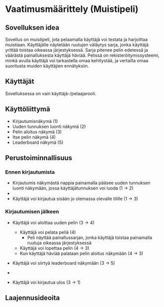 # Vaatimusmäärittely (Muistipeli)


## Sovelluksen idea
Sovellus on muistipeli, jota pelaamalla käyttäjä voi testata ja harjoittaa muistiaan. Käyttäjälle näytetään ruutujen väläytys sarja, jonka käyttäjä yrittää toistaa oikeassa järjestyksessä. Sarja pitenee pelin edetessä ja väärästä painalluksesta käyttäjä häviää. Pelissä on rekisteröitymissysteemi, minkä avulla käyttäjä voi tarkastella omaa kehitystää, ja vertailla omaa suoritusta muiden käyttäjien ennätyksiin.


## Käyttäjät
Sovelluksessa on vain käyttäjä-/pelaajarooli.

## Käyttöliittymä
- Kirjautumisnäkymä (1)
- Uuden tunnuksen luonti näkymä (2)
- Pelin aloitus näkymä (3)
- Itse pelin näkymä (4)
- Leaderboard näkymä (5)

## Perustoiminnallisuus
### Ennen kirjautumista
- Kirjautumis näkymästä nappia painamalla pääsee uuden tunnuksen luonti näkymään, jossa käyttäjätunnuksen voi luoda (1 -> 2)
- 
- Käyttäjä voi kirjautua sisään jo olemassa olevalle tilille (1 -> 3)

### Kirjautumisen jälkeen
- Käyttäjä voi aloittaa uuden pelin (3 -> 4)
  - Käyttäjä voi pelata peliä (4)
    - Peli näyttää painallussarjan, jonka käyttäjä toistaa painamalla ruutuja oikeassa järjestyksessä
  - Käyttäjä voi lopettaa pelin (4 -> 3)
  -  Kun käyttäjä häviää palataan pelin aloitus näkymään (4 -> 3)

- Käyttäjä voi siirtyä leaderboard näkymään (3 -> 5)
- 
- Käyttäjä voi kirjautua ulos (3 -> 1)

## Laajennusideoita 
